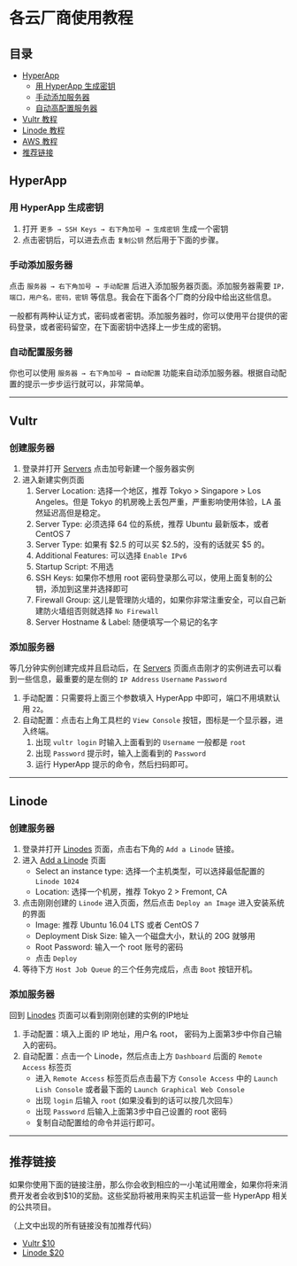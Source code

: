 # 各云厂商使用教程


## 目录

* [HyperApp](#hyperapp)
    * [用 HyperApp 生成密钥](#用hyperapp生成密钥)
    * [手动添加服务器](#手动添加服务器)
    * [自动高配置服务器](#自动高配置服务器)
* [Vultr 教程](#vultr)
* [Linode 教程](#linode)
* [AWS 教程](#aws)
* [推荐链接](#推荐链接)

## HyperApp

### 用 HyperApp 生成密钥

1. 打开 `更多 → SSH Keys → 右下角加号 → 生成密钥` 生成一个密钥
2. 点击密钥后，可以进去点击 `复制公钥` 然后用于下面的步骤。

### 手动添加服务器

点击 `服务器 → 右下角加号 → 手动配置` 后进入添加服务器页面。添加服务器需要 `IP，端口，用户名，密码，密钥` 等信息。我会在下面各个厂商的分段中给出这些信息。

一般都有两种认证方式，密码或者密钥。添加服务器时，你可以使用平台提供的密码登录，或者密码留空，在下面密钥中选择上一步生成的密钥。

### 自动配置服务器

你也可以使用 `服务器 → 右下角加号 → 自动配置` 功能来自动添加服务器。根据自动配置的提示一步步运行就可以，非常简单。

---

## Vultr

### 创建服务器

1. 登录并打开 [Servers](https://my.vultr.com/) 点击加号新建一个服务器实例
2. 进入新建实例页面
    1. Server Location: 选择一个地区，推荐 Tokyo > Singapore > Los Angeles。但是 Tokyo 的机房晚上丢包严重，严重影响使用体验，LA 虽然延迟高但是稳定。
    2. Server Type: 必须选择 64 位的系统，推荐 Ubuntu 最新版本，或者 CentOS 7
    3. Server Type: 如果有 \$2.5 的可以买 \$2.5的，没有的话就买 $5 的。
    4. Additional Features: 可以选择 `Enable IPv6`
    5. Startup Script: 不用选
    6. SSH Keys: 如果你不想用 root 密码登录那么可以，使用上面复制的公钥，添加到这里并选择即可
    7. Firewall Group: 这儿是管理防火墙的，如果你非常注重安全，可以自己新建防火墙组否则就选择 `No Firewall`
    8. Server Hostname & Label: 随便填写一个易记的名字

    
### 添加服务器
    
等几分钟实例创建完成并且启动后，在 [Servers](https://my.vultr.com/) 页面点击刚才的实例进去可以看到一些信息，最重要的是左侧的 `IP Address` `Username` `Password`

1. 手动配置：只需要将上面三个参数填入 HyperApp 中即可，端口不用填默认用 `22`。
2. 自动配置：点击右上角工具栏的 `View Console` 按钮，图标是一个显示器，进入终端。
    1. 出现 `vultr login` 时输入上面看到的 `Username` 一般都是 `root`
    2. 出现 `Password` 提示时，输入上面看到的 `Password`
    3. 运行 HyperApp 提示的命令，然后扫码即可。


---


## Linode

### 创建服务器

1. 登录并打开 [Linodes](https://manager.linode.com/linodes) 页面，点击右下角的 `Add a Linode` 链接。
2. 进入 [Add a Linode](https://manager.linode.com/linodes/add?group=) 页面
    * Select an instance type: 选择一个主机类型，可以选择最低配置的 `Linode 1024`
    * Location: 选择一个机房，推荐 Tokyo 2 > Fremont, CA
3. 点击刚刚创建的 `Linode` 进入页面，然后点击 `Deploy an Image` 进入安装系统的界面
    * Image: 推荐 Ubuntu 16.04 LTS 或者 CentOS 7
    * Deployment Disk Size: 输入一个磁盘大小，默认的 20G 就够用
    * Root Password: 输入一个 root 账号的密码
    * 点击 `Deploy` 
4. 等待下方 `Host Job Queue` 的三个任务完成后，点击 `Boot` 按钮开机。


### 添加服务器

回到 [Linodes](https://manager.linode.com/linodes) 页面可以看到刚刚创建的实例的IP地址

1. 手动配置：填入上面的 IP 地址，用户名 root， 密码为上面第3步中你自己输入的密码。
2. 自动配置：点击一个 Linode，然后点击上方 `Dashboard` 后面的 `Remote Access` 标签页
    * 进入 `Remote Access` 标签页后点击最下方 `Console Access` 中的 `Launch Lish Console` 或者最下面的 `Launch Graphical Web Console`
    * 出现 `login` 后输入 `root` (如果没看到的话可以按几次回车）
    * 出现 `Password` 后输入上面第3步中自己设置的 root 密码
    * 复制自动配置给的命令并运行即可。


---


## 推荐链接

如果你使用下面的链接注册，那么你会收到相应的一小笔试用赠金，如果你将来消费开发者会收到$10的奖励。这些奖励将被用来购买主机运营一些 HyperApp 相关的公共项目。

（上文中出现的所有链接没有加推荐代码）

* [Vultr $10](http://www.vultr.com/?ref=6833039)
* [Linode $20](https://www.linode.com/?r=ad279824479def3ef162e3e99498242d4046ec1b)

<!--<a href="https://www.vultr.com/?ref=6833039"><img src="https://www.vultr.com/media/banner_2.png" width="468" height="60"></a>-->


